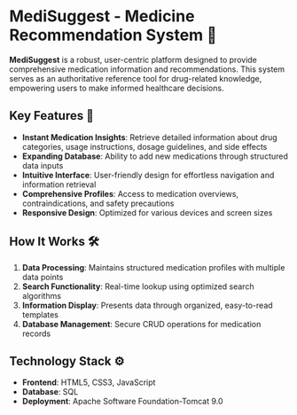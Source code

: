 # MediSuggest - Medicine Recommendation System 💊

**MediSuggest** is a robust, user-centric platform designed to provide comprehensive medication information and recommendations. This system serves as an authoritative reference tool for drug-related knowledge, empowering users to make informed healthcare decisions.

## Key Features 🚀
- **Instant Medication Insights**: Retrieve detailed information about drug categories, usage instructions, dosage guidelines, and side effects
- **Expanding Database**: Ability to add new medications through structured data inputs
- **Intuitive Interface**: User-friendly design for effortless navigation and information retrieval
- **Comprehensive Profiles**: Access to medication overviews, contraindications, and safety precautions
- **Responsive Design**: Optimized for various devices and screen sizes

## How It Works 🛠️
1. **Data Processing**: Maintains structured medication profiles with multiple data points
2. **Search Functionality**: Real-time lookup using optimized search algorithms
3. **Information Display**: Presents data through organized, easy-to-read templates
4. **Database Management**: Secure CRUD operations for medication records

## Technology Stack ⚙️
- **Frontend**: HTML5, CSS3, JavaScript
- **Database**: SQL
- **Deployment**: Apache Software Foundation-Tomcat 9.0
